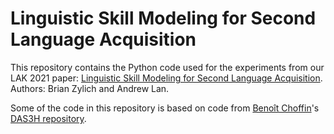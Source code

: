 # Linguistic Skill Modeling for Second Language Acquisition

This repository contains the Python code used for the experiments from our LAK 2021 paper: [Linguistic Skill Modeling for Second Language Acquisition](https://dl.acm.org/doi/10.1145/3448139.3448153). Authors: Brian Zylich and Andrew Lan.

Some of the code in this repository is based on code from [Benoît Choffin](https://github.com/BenoitChoffin)'s [DAS3H repository](https://github.com/BenoitChoffin/das3h).
